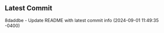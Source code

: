 
## Latest Commit
8daddbe - Update README with latest commit info (2024-09-01 11:49:35 -0400) <Yunxi-Zhou>
